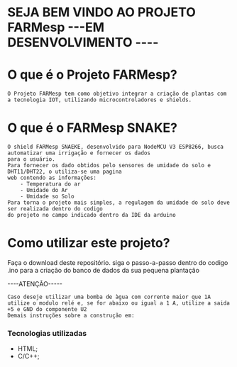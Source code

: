 # SEJA BEM VINDO AO PROJETO FARMesp ---EM DESENVOLVIMENTO ----
# O que é o Projeto FARMesp?
	O Projeto FARMesp tem como objetivo integrar a criação de plantas com a tecnologia IOT, utilizando microcontroladores e shields.

# O que é o FARMesp SNAKE?
    O shield FARMesp SNAEKE, desenvolvido para NodeMCU V3 ESP8266, busca automatizar uma irrigação e fornecer os dados 
    para o usuário.
  	Para fornecer os dado obtidos pelo sensores de umidade do solo e DHT11/DHT22, o utiliza-se uma pagina
	web contendo as informações:
		- Temperatura do ar 
		- Umidade do Ar
		- Umidade so Solo
	Para torna o projeto mais simples, a regulagem da umidade do solo deve ser realizada dentro do codigo
	do projeto no campo indicado dentro da IDE da arduino

   


# Como utilizar este projeto?

Faça o download deste repositório.
siga o passo-a-passo dentro do codigo .ino para a criação do banco de dados da sua pequena plantação

----ATENÇÃO-----

  	Caso deseje utilizar uma bomba de àgua com corrente maior que 1A utilize o modulo relé e, se for abaixo ou igual a 1 A, utilize a saida +5 e GND do componente U2
  	Demais instruções sobre a construção em:



### Tecnologias utilizadas

- HTML;
- C/C++;

